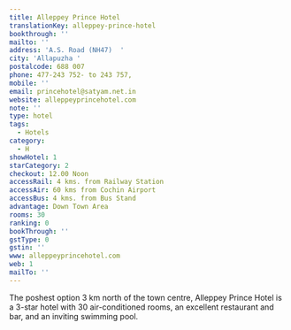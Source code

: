 ```yaml
---
title: Alleppey Prince Hotel
translationKey: alleppey-prince-hotel
bookthrough: ''
mailto: ''
address: 'A.S. Road (NH47)  '
city: 'Allapuzha '
postalcode: 688 007
phone: 477-243 752- to 243 757,
mobile: ''
email: princehotel@satyam.net.in
website: alleppeyprincehotel.com
note: ''
type: hotel
tags:
  - Hotels
category:
  - H
showHotel: 1
starCategory: 2
checkout: 12.00 Noon
accessRail: 4 kms. from Railway Station
accessAir: 60 kms from Cochin Airport
accessBus: 4 kms. from Bus Stand
advantage: Down Town Area
rooms: 30
ranking: 0
bookThrough: ''
gstType: 0
gstin: ''
www: alleppeyprincehotel.com
web: 1
mailTo: ''
---
```







The poshest option 3 km north of the town centre, Alleppey Prince Hotel is a 3-star hotel with 30 air-conditioned rooms, an excellent restaurant and bar, and an inviting swimming pool.